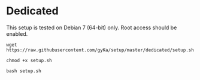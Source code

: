 # Dedicated

This setup is tested on Debian 7 (64-bit) only. Root access should be enabled.

`wget https://raw.githubusercontent.com/gyKa/setup/master/dedicated/setup.sh`

`chmod +x setup.sh`

`bash setup.sh`
